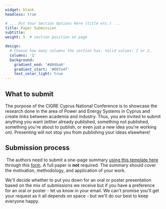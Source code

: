 ```yaml
---
widget: blank
headless: true

# ... Put Your Section Options Here (title etc.) ...
title: Paper Submission
subtitle:
weight: 5  # section position on page

design:
  # Choose how many columns the section has. Valid values: 1 or 2.
  columns: '1'
  background:
    gradient_end: '#004ba0'
    gradient_start: '#007e4f'
    text_color_light: true
---
```



## What to submit

The purpose of the CIGRE Cyprus National Conference is to showcase the research done in the area of Power and Energy Systems in Cyprus and create links between academia and industry. Thus, you are invited to submit anything you want (either already published, something not published, something you're about to publish, or even just a new idea you're working on). Presenting will not stop you from publishing your ideas elsewhere!

## Submission process
​
The authors need to submit a one-page summary [using this template here](../Abstract_Template.docx) through this [form](). A full paper is **not** required. The summary should cover the motivation, methodology, and application of your work.

​We'll decide whether to put you down for an oral or poster presentation based on the mix of submissions we receive but if you have a preference for an oral or poster - let us know in your email. We can't promise you'll get your request as it all depends on space - but we'll do our best to keep everyone happy.
